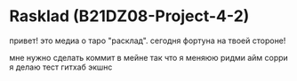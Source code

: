 # Rasklad (B21DZ08-Project-4-2)

 привет! это медиа о таро "расклад". сегодня фортуна на твоей стороне!


мне нужно сделать коммит в мейне так что я меняюю ридми айм сорри я делаю тест гитхаб экшнс
